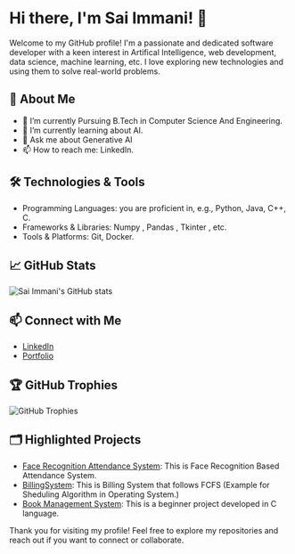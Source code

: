 # Hi there, I'm Sai Immani! 👋

Welcome to my GitHub profile! I'm a passionate and dedicated software developer with a keen interest in Artifical Intelligence, web development, data science, machine learning, etc. I love exploring new technologies and using them to solve real-world problems.

## 🚀 About Me

- 🔭 I’m currently Pursuing B.Tech in Computer Science And Engineering. 
- 🌱 I’m currently learning about AI.
- 💬 Ask me about Generative AI
- 📫 How to reach me: LinkedIn.


## 🛠️ Technologies & Tools

- Programming Languages: you are proficient in, e.g., Python,  Java, C++, C.
- Frameworks & Libraries: Numpy , Pandas , Tkinter , etc.
- Tools & Platforms: Git, Docker.
## 📈 GitHub Stats

![Sai Immani's GitHub stats](https://github-readme-stats.vercel.app/api?username=saiimmani&show_icons=true&theme=radical)

## 📫 Connect with Me

- [LinkedIn](https://www.linkedin.com/in/sai-immani)
- [Portfolio](https://sites.google.com/view/saiimmani/home)

## 🏆 GitHub Trophies

![GitHub Trophies](https://github-profile-trophy.vercel.app/?username=saiimmani&theme=radical)

## 🗂️ Highlighted Projects

- [Face Recognition Attendance System](https://github.com/saiimmani/FaceRecognitionAttendanceSystem.git): This is Face Recognition Based Attendance System.
- [BillingSystem](https://github.com/saiimmani/BillingSystem.git): This is Billing System that follows FCFS (Example for Sheduling Algorithm in Operating System.)
- [Book Management System](https://github.com/saiimmani/Book-Management-System.git): This is a beginner project developed in C language.

Thank you for visiting my profile! Feel free to explore my repositories and reach out if you want to connect or collaborate.
